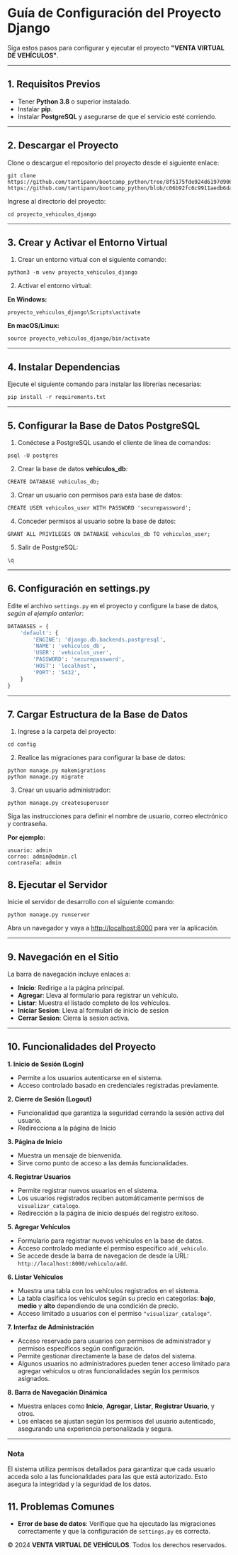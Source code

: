 
# Guía de Configuración del Proyecto Django

Siga estos pasos para configurar y ejecutar el proyecto **"VENTA VIRTUAL DE VEHÍCULOS"**.

---

## 1. Requisitos Previos

- Tener **Python 3.8** o superior instalado.
- Instalar **pip**.
- Instalar **PostgreSQL** y asegurarse de que el servicio esté corriendo.

---

## 2. Descargar el Proyecto

Clone o descargue el repositorio del proyecto desde el siguiente enlace:

```
git clone https://github.com/tantipann/bootcamp_python/tree/8f5175fde924d6197d906b8b9dc451dafe6a626e/Modulo06/Evaluacion/proyecto_vehiculos_django.git https://github.com/tantipann/bootcamp_python/blob/c06b92fc6c9911aedb6da224cc69ca89cafc101a/Modulo06/Evaluacion/proyecto_vehiculos_django.rar
```

Ingrese al directorio del proyecto:

```
cd proyecto_vehiculos_django
```

---

## 3. Crear y Activar el Entorno Virtual

1. Crear un entorno virtual con el siguiente comando:

```
python3 -m venv proyecto_vehiculos_django
```

2. Activar el entorno virtual:

**En Windows:**

```
proyecto_vehiculos_django\Scripts\activate
```

**En macOS/Linux:**

```
source proyecto_vehiculos_django/bin/activate
```

---

## 4. Instalar Dependencias

Ejecute el siguiente comando para instalar las librerías necesarias:

```
pip install -r requirements.txt
```

---

## 5. Configurar la Base de Datos PostgreSQL

1. Conéctese a PostgreSQL usando el cliente de línea de comandos:

```
psql -U postgres
```

2. Crear la base de datos **vehiculos_db**:

```
CREATE DATABASE vehiculos_db;
```

3. Crear un usuario con permisos para esta base de datos:

```
CREATE USER vehiculos_user WITH PASSWORD 'securepassword';
```

4. Conceder permisos al usuario sobre la base de datos:

```
GRANT ALL PRIVILEGES ON DATABASE vehiculos_db TO vehiculos_user;
```

5. Salir de PostgreSQL:

```
\q
```

---

## 6. Configuración en settings.py

Edite el archivo `settings.py` en el proyecto y configure la base de datos, *según el ejemplo anterior*:

```python
DATABASES = {
    'default': {
        'ENGINE': 'django.db.backends.postgresql',
        'NAME': 'vehiculos_db',
        'USER': 'vehiculos_user',
        'PASSWORD': 'securepassword',
        'HOST': 'localhost',
        'PORT': '5432',
    }
}
```

---


## 7. Cargar Estructura de la Base de Datos

1. Ingrese a la carpeta del proyecto:

```
cd config
```

2. Realice las migraciones para configurar la base de datos:

```
python manage.py makemigrations
python manage.py migrate
```

3. Crear un usuario administrador:

```
python manage.py createsuperuser
```

Siga las instrucciones para definir el nombre de usuario, correo electrónico y contraseña.

**Por ejemplo:**

```
usuario: admin
correo: admin@admin.cl
contraseña: admin
```

## 8. Ejecutar el Servidor

Inicie el servidor de desarrollo con el siguiente comando:

```
python manage.py runserver
```

Abra un navegador y vaya a [http://localhost:8000](http://localhost:8000) para ver la aplicación.

---

## 9. Navegación en el Sitio

La barra de navegación incluye enlaces a:

- **Inicio**: Redirige a la página principal.
- **Agregar**: Lleva al formulario para registrar un vehículo.
- **Listar**: Muestra el listado completo de los vehículos.
- **Iniciar Sesion**: Lleva al formulari de inicio de sesion
- **Cerrar Sesion**: Cierra la sesion activa.

---

## 10. Funcionalidades del Proyecto

 **1. Inicio de Sesión (Login)**
- Permite a los usuarios autenticarse en el sistema.
- Acceso controlado basado en credenciales registradas previamente.

 **2. Cierre de Sesión (Logout)**
- Funcionalidad que garantiza la seguridad cerrando la sesión activa del usuario.
- Redirecciona a la página de Inicio

**3. Página de Inicio**
- Muestra un mensaje de bienvenida.
- Sirve como punto de acceso a las demás funcionalidades.

**4. Registrar Usuarios**
- Permite registrar nuevos usuarios en el sistema.
- Los usuarios registrados reciben automáticamente permisos de `visualizar_catalogo`.
- Redirección a la página de inicio después del registro exitoso.

**5. Agregar Vehículos**
- Formulario para registrar nuevos vehículos en la base de datos.
- Acceso controlado mediante el permiso específico `add_vehiculo`.
- Se accede desde la barra de navegacion de desde la URL: `http://localhost:8000/vehiculo/add`.

**6. Listar Vehículos**
- Muestra una tabla con los vehículos registrados en el sistema.
- La tabla clasifica los vehículos según su precio en categorías: **bajo**, **medio** y **alto** dependiendo de una condición de precio.
- Acceso limitado a usuarios con el permiso `"visualizar_catalogo"`.

**7. Interfaz de Administración**
- Acceso reservado para usuarios con permisos de administrador y permisos específicos según configuración.
- Permite gestionar directamente la base de datos del sistema.
- Algunos usuarios no administradores pueden tener acceso limitado para agregar vehículos u otras funcionalidades según los permisos asignados.

**8. Barra de Navegación Dinámica**
- Muestra enlaces como **Inicio**, **Agregar**, **Listar**, **Registrar Usuario**, y otros.
- Los enlaces se ajustan según los permisos del usuario autenticado, asegurando una experiencia personalizada y segura.

---

### Nota
El sistema utiliza permisos detallados para garantizar que cada usuario acceda solo a las funcionalidades para las que está autorizado. Esto asegura la integridad y la seguridad de los datos.

## 11. Problemas Comunes

- **Error de base de datos**: Verifique que ha ejecutado las migraciones correctamente y que la configuración de `settings.py` es correcta.


© 2024 **VENTA VIRTUAL DE VEHÍCULOS**. Todos los derechos reservados.
